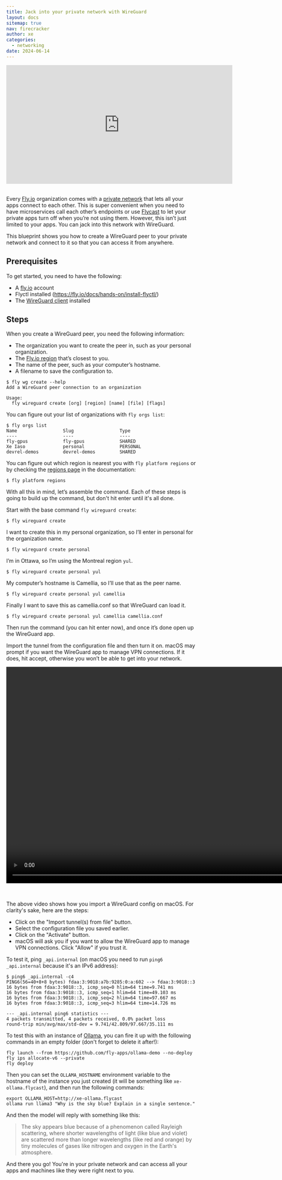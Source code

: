 ```yaml
---
title: Jack into your private network with WireGuard
layout: docs
sitemap: true
nav: firecracker
author: xe
categories:
  - networking
date: 2024-06-14
---
```


<center><iframe width="600" height="315" src="https://www.youtube-nocookie.com/embed/4NcvlIlIlso?si=DPbDPwzlRTQFx0hB" title="YouTube video player" frameborder="0" allow="accelerometer; autoplay; clipboard-write; encrypted-media; gyroscope; picture-in-picture; web-share" referrerpolicy="strict-origin-when-cross-origin" allowfullscreen></iframe></center><br />

Every [Fly.io](http://Fly.io) organization comes with a [private network](https://fly.io/docs/networking/private-networking/) that lets all your apps connect to each other. This is super convenient when you need to have microservices call each other’s endpoints or use [Flycast](https://fly.io/docs/networking/private-networking/#flycast-private-fly-proxy-services) to let your private apps turn off when you’re not using them. However, this isn’t just limited to your apps. You can jack into this network with WireGuard.

This blueprint shows you how to create a WireGuard peer to your private network and connect to it so that you can access it from anywhere.

## Prerequisites

To get started, you need to have the following:

- A [fly.io](http://fly.io) account
- Flyctl installed (https://fly.io/docs/hands-on/install-flyctl/)
- The [WireGuard client](https://www.wireguard.com/install/) installed

## Steps

When you create a WireGuard peer, you need the following information:

- The organization you want to create the peer in, such as your personal organization.
- The [Fly.io region](/docs/reference/regions/) that’s closest to you.
- The name of the peer, such as your computer’s hostname.
- A filename to save the configuration to.

```
$ fly wg create --help
Add a WireGuard peer connection to an organization

Usage:
  fly wireguard create [org] [region] [name] [file] [flags]
```

You can figure out your list of organizations with `fly orgs list`:

```
$ fly orgs list
Name                 Slug                 Type
----                 ----                 ----
fly-gpus             fly-gpus             SHARED
Xe Iaso              personal             PERSONAL
devrel-demos         devrel-demos         SHARED
```

You can figure out which region is nearest you with `fly platform regions` or by checking the [regions page](https://fly.io/docs/reference/regions/) in the documentation:

```
$ fly platform regions
```

With all this in mind, let’s assemble the command. Each of these steps is going to build up the command, but don't hit enter until it's all done.

Start with the base command `fly wireguard create`:

```
$ fly wireguard create
```

I want to create this in my personal organization, so I’ll enter in personal for the organization name.

```
$ fly wireguard create personal
```

I’m in Ottawa, so I’m using the Montreal region `yul`.

```
$ fly wireguard create personal yul
```

My computer’s hostname is Camellia, so I’ll use that as the peer name.

```
$ fly wireguard create personal yul camellia
```

Finally I want to save this as camellia.conf so that WireGuard can load it.

```
$ fly wireguard create personal yul camellia camellia.conf
```

Then run the command (you can hit enter now), and once it’s done open up the WireGuard app.

Import the tunnel from the configuration file and then turn it on. macOS may prompt if you want the WireGuard app to manage VPN connections. If it does, hit accept, otherwise you won’t be able to get into your network.

<video width="886" height="574" controls autoplay loop style="margin-bottom: 2rem;">
  <source src="./wireguard-activate.mp4" type="video/mp4">
  Your browser does not support the video tag.
</video>

The above video shows how you import a WireGuard config on macOS. For clarity's sake, here are the steps:

- Click on the "Import tunnel(s) from file" button.
- Select the configuration file you saved earlier.
- Click on the "Activate" button.
- macOS will ask you if you want to allow the WireGuard app to manage VPN connections. Click "Allow" if you trust it.

To test it, ping `_api.internal` (on macOS you need to run `ping6 _api.internal` because it's an IPv6 address):

```
$ ping6 _api.internal -c4
PING6(56=40+8+8 bytes) fdaa:3:9018:a7b:9285:0:a:602 --> fdaa:3:9018::3
16 bytes from fdaa:3:9018::3, icmp_seq=0 hlim=64 time=9.741 ms
16 bytes from fdaa:3:9018::3, icmp_seq=1 hlim=64 time=49.103 ms
16 bytes from fdaa:3:9018::3, icmp_seq=2 hlim=64 time=97.667 ms
16 bytes from fdaa:3:9018::3, icmp_seq=3 hlim=64 time=14.726 ms

--- _api.internal ping6 statistics ---
4 packets transmitted, 4 packets received, 0.0% packet loss
round-trip min/avg/max/std-dev = 9.741/42.809/97.667/35.111 ms
```

To test this with an instance of [Ollama](https://ollama.com), you can fire it up with the following commands in an empty folder (don't forget to delete it after!):

```
fly launch --from https://github.com/fly-apps/ollama-demo --no-deploy
fly ips allocate-v6 --private
fly deploy
```

Then you can set the `OLLAMA_HOSTNAME` environment variable to the hostname of the instance you just created (it will be something like `xe-ollama.flycast`), and then run the following commands:

```
export OLLAMA_HOST=http://xe-ollama.flycast
ollama run llama3 "Why is the sky blue? Explain in a single sentence."
```

And then the model will reply with something like this:

> The sky appears blue because of a phenomenon called Rayleigh scattering, where shorter wavelengths of light (like blue and violet) are scattered more than longer wavelengths (like red and orange) by tiny molecules of gases like nitrogen and oxygen in the Earth's atmosphere.

And there you go! You're in your private network and can access all your apps and machines like they were right next to you.
